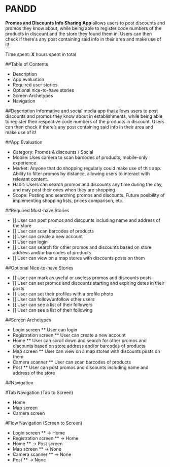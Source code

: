# PANDD
**Promos and Discounts Info Sharing App** allows users to post discounts and promos they know about, while being able to register code numbers of the products in discount and the store they found them in. Users can then check if there's any post containing said info in their area and make use of it!

Time spent: **X** hours spent in total

##Table of Contents
* Description
* App evaluation
* Required user stories
* Optional nice-to-have stories
* Screen Archetypes
* Navigation

##Description
Informative and social media app that allows users to post discounts and promos they know about in establishments, while being able to register their respective code numbers of the products in discount. Users can then check if there’s any post containing said info in their area and make use of it!

##App Evaluation
* Category: Promos & discounts / Social
* Mobile: Uses camera to scan barcodes of products, mobile-only experience.
* Market: Anyone that do shopping regularly could make use of this app. Ability to filter promos by distance, allowing users to interact with relevant content.
* Habit: Users can search promos and discounts any time during the day, and may post their ones when they are shopping.
* Scope: Posting and searching promos and discounts. Future posibility of implementing shopping lists, prices comparison, etc.

##Required Must-have Stories

* [] User can post promos and discounts including name and address of the store
* [] User can scan barcodes of products
* [] User can create a new account
* [] User can login
* [] User can search for other promos and discounts based on store address and/or barcodes of products
* [] User can view on a map stores with discounts posts on them

##Optional Nice-to-have Stories

* [] User can mark as useful or useless promos and discounts posts
* [] User can set promos and discounts starting and expiring dates in their posts
* [] User can set their profiles with a profile photo
* [] User can follow/unfollow other users
* [] User can see a list of their followers
* [] User can see a list of their following

##Screen Archetypes

* Login screen
** User can login
* Registration screen
** User can create a new account
* Home
** User can scroll down and search for other promos and discounts based on store address and/or barcodes of products
* Map screen
** User can view on a map stores with discounts posts on them
* Camera scanner
** User can scan barcodes of products
* Post
** User can post promos and discounts including name and address of the store

##Navigation

#Tab Navigation (Tab to Screen)

* Home
* Map screen
* Camera screen

#Flow Navigation (Screen to Screen)

* Login screen
** → Home
* Registration screen
** → Home
* Home
** → Post screen
* Map screen
** → None
* Camera scanner
** → None
* Post
** → None
